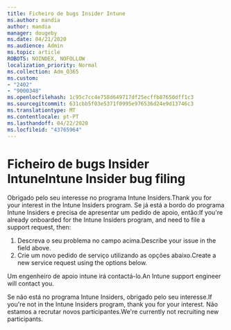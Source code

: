 ```yaml
---
title: Ficheiro de bugs Insider Intune
ms.author: mandia
author: mandia
manager: dougeby
ms.date: 04/21/2020
ms.audience: Admin
ms.topic: article
ROBOTS: NOINDEX, NOFOLLOW
localization_priority: Normal
ms.collection: Adm_O365
ms.custom:
- "2402"
- "9000348"
ms.openlocfilehash: 1c95c7cc4e758d649717df25ecffb87650dff1c3
ms.sourcegitcommit: 631cbb5f03e5371f0995e976536d24e9d13746c3
ms.translationtype: MT
ms.contentlocale: pt-PT
ms.lasthandoff: 04/22/2020
ms.locfileid: "43765964"
---
```

# <a name="intune-insider-bug-filing"></a><span data-ttu-id="69d54-102">Ficheiro de bugs Insider Intune</span><span class="sxs-lookup"><span data-stu-id="69d54-102">Intune Insider bug filing</span></span>

<span data-ttu-id="69d54-103">Obrigado pelo seu interesse no programa Intune Insiders.</span><span class="sxs-lookup"><span data-stu-id="69d54-103">Thank you for your interest in the Intune Insiders program.</span></span> <span data-ttu-id="69d54-104">Se já está a bordo do programa Intune Insiders e precisa de apresentar um pedido de apoio, então:</span><span class="sxs-lookup"><span data-stu-id="69d54-104">If you're already onboarded for the Intune Insiders program, and need to file a support request, then:</span></span>

1. <span data-ttu-id="69d54-105">Descreva o seu problema no campo acima.</span><span class="sxs-lookup"><span data-stu-id="69d54-105">Describe your issue in the field above.</span></span>
2. <span data-ttu-id="69d54-106">Crie um novo pedido de serviço utilizando as opções abaixo.</span><span class="sxs-lookup"><span data-stu-id="69d54-106">Create a new service request using the options below.</span></span>

<span data-ttu-id="69d54-107">Um engenheiro de apoio intune irá contactá-lo.</span><span class="sxs-lookup"><span data-stu-id="69d54-107">An Intune support engineer will contact you.</span></span>

<span data-ttu-id="69d54-108">Se não está no programa Intune Insiders, obrigado pelo seu interesse.</span><span class="sxs-lookup"><span data-stu-id="69d54-108">If you're not in the Intune Insiders program, thank you for your interest.</span></span> <span data-ttu-id="69d54-109">Não estamos a recrutar novos participantes.</span><span class="sxs-lookup"><span data-stu-id="69d54-109">We're currently not recruiting new participants.</span></span>
